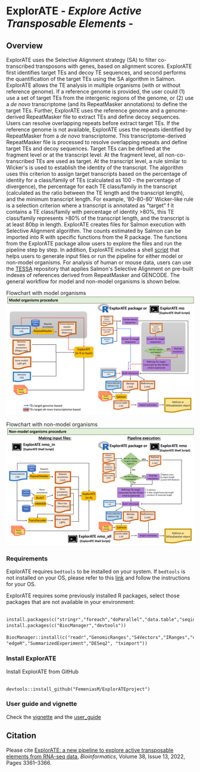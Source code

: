 ExplorATE - *Explore Active Transposable Elements* -
====
## Overview

ExplorATE uses the Selective Alignment strategy (SA) to filter co-transcribed transposons with genes, based on alignment scores. ExplorATE first identifies target TEs and decoy TE sequences, and second performs the quantification of the target TEs using the SA algorithm in Salmon.
ExplorATE allows the TE analysis in multiple organisms (with or without reference genome). If a reference genome is provided, the user could (1) use a set of target TEs from the intergenic regions of the genome, or (2) use a *de novo* transcriptome (and its RepeatMasker annotations) to define the target TEs. Further, ExplorATE uses the reference genome and a genome-derived RepeatMasker file to extract TEs and define decoy sequences. Users can resolve overlapping repeats before extract target TEs.
If the reference genome is not available, ExplorATE uses the repeats identified by RepeatMasker from a *de novo* transcriptome. This transcriptome-derived RepeatMasker file is processed to resolve overlapping repeats and define target TEs and decoy sequences.
Target TEs can be defined at the fragment level or at the transcript level. At the fragment level, all non-co-transcribed TEs are used as target. At the transcript level, a rule similar to Wicker's is used to establish the identity of the transcript. The algorithm uses this criterion to assign target transcripts based on the percentage of identity for a class/family of TEs (calculated as 100 - the percentage of divergence), the percentage for each TE class/family in the transcript (calculated as the ratio between the TE length and the transcript length), and the minimum transcript length. For example, ‘80-80-80’ Wicker-like rule is a selection criterion where a transcript is annotated as "target" f it contains a TE class/family with percentage of identity >80%, this TE class/family represents >80% of the transcript length, and the transcript is at least 80bp in length.
ExplorATE creates files for Salmon execution with Selective Alignment algorithm. The counts estimated by Salmon can be imported into R with specific functions from the R package.
The functions from the ExplorATE package allow users to explore the files and run the pipeline step by step. In addition, ExplorATE includes a shell [script](https://github.com/FemeniasM/ExplorATE_shell_script) that helps users to generate input files or run the pipeline for either model or non-model organisms. For analysis of human or mouse data, users can use the [TESSA](https://github.com/FemeniasM/TESSA) repository that applies Salmon's Selective Alignment on pre-built indexes of references derived from RepeatMasker and GENCODE. The general workflow for model and non-model organisms is shown below.

Flowchart with model organisms
![alt text](./user_guide/flowchartMO.png)

Flowchart with non-model organisms
![alt text](./user_guide/flowchart_nonMO.png)

### Requirements

ExplorATE requires `bedtools` to be installed on your system. If `bedtools` is not installed on your OS, please refer to this [link](https://bedtools.readthedocs.io/en/latest/content/installation.html) and follow the instructions for your OS.

ExplorATE requires some previously installed R packages, select those packages that are not available in your environment:

```{r eval=FALSE}

install.packages(c("stringr","foreach","doParallel","data.table","seqinr"))
install.packages(c("BiocManager","devtools")) 

BiocManager::install(c("readr","GenomicRanges","S4Vectors","IRanges","csaw", "edgeR","SummarizedExperiment","DESeq2", "tximport"))

```

### Install ExplorATE

Install ExplorATE from GitHub

```{r eval=FALSE}

devtools::install_github("FemeniasM/ExplorATEproject")

```

### User guide and vignette

Check the [vignette](https://femeniasm.github.io/ExplorATE_vignette/) and the [user_guide](https://femeniasm.github.io/ExplorATE_user_guide/)

## Citation

Please cite [ExplorATE: a new pipeline to explore active transposable elements from RNA-seq data](https://doi.org/10.1093/bioinformatics/btac354), *Bioinformatics*, Volume 38, Issue 13, 2022, Pages 3361–3366.
